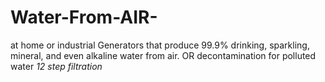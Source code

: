 # Water-From-AIR-
at home or industrial Generators that produce 99.9% drinking, sparkling, mineral, and even alkaline water from air. OR decontamination for polluted water *12 step filtration*
